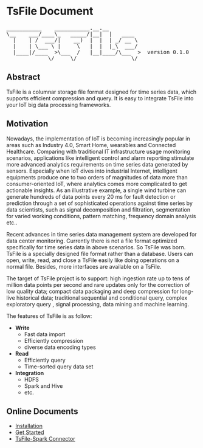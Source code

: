 # TsFile Document
<pre>
___________    ___________.__.__          
\__    ___/____\_   _____/|__|  |   ____  
  |    | /  ___/|    __)  |  |  | _/ __ \ 
  |    | \___ \ |     \   |  |  |_\  ___/ 
  |____|/____  >\___  /   |__|____/\___  >  version 0.1.0
             \/     \/                 \/  
</pre>

## Abstract

TsFile is a columnar storage file format designed for time series data, which supports efficient compression and query. It is easy to integrate TsFile into your IoT big data processing frameworks.


## Motivation

Nowadays, the implementation of IoT is becoming increasingly popular in areas such as Industry 4.0, Smart Home, wearables and Connected Healthcare. Comparing with traditional IT infrastructure usage monitoring scenarios, applications like intelligent control and alarm reporting stimulate more advanced analytics requirements on time series data generated by sensors. Especially when IoT dives into industrial Internet, intelligent equipments produce one to two orders of magnitudes of data more than consumer-oriented IoT, where analytics comes more complicated to get actionable insights. As an illustrative example, a single wind turbine can generate hundreds of data points every 20 ms for fault detection or prediction through a set of sophisticated operations against time series by data scientists, such as signal decomposition and filtration, segmentation for varied working conditions, pattern matching, frequency domain analysis etc..

Recent advances in time series data management system are developed for data center monitoring. Currently there is not a file format optimized specifically for time series data in above scenarios. So TsFile was born. TsFile is a specially designed file format rather than a database. Users can open, write, read, and close a TsFile easily like doing operations on a normal file. Besides, more interfaces are available on a TsFile.

The target of TsFile project is to support: high ingestion rate up to tens of million data points per second and rare updates only for the correction of low quality data; compact data packaging and deep compression for long-live historical data; traditional sequential and conditional query, complex exploratory query , signal processing, data mining and machine learning.

The features of TsFile is as follow:

* **Write**
	* Fast data import
	* Efficiently compression
	* diverse data encoding types
* **Read**
	* Efficiently query 
	* Time-sorted query data set
* **Integration**
	* HDFS
	* Spark and Hive
	* etc. 

## Online Documents
* [Installation](https://github.com/thulab/tsfile/wiki/Installation)
* [Get Started](https://github.com/thulab/tsfile/wiki/Get-Started)
* [TsFile-Spark Connector](https://github.com/thulab/tsfile/wiki/TsFile-Spark-Connector)

 
